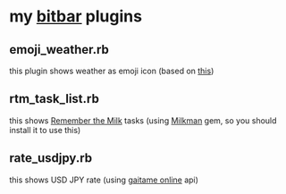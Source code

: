 # my [bitbar](https://github.com/matryer/bitbar) plugins

## emoji_weather.rb
this plugin shows weather as emoji icon
(based on [this](https://github.com/matryer/bitbar-plugins/blob/master/Weather/emojiWeather.30m.js))

## rtm_task_list.rb
this shows [Remember the Milk](https://www.rememberthemilk.com/app/) tasks
(using [Milkman](https://github.com/kevintuhumury/milkman) gem, so you should install it to use this)

##  rate_usdjpy.rb
this shows USD JPY rate
(using [gaitame online](https://www.gaitameonline.com/) api)

